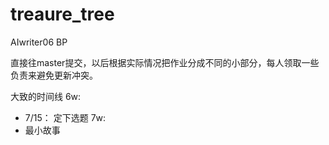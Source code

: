 # treaure_tree
AIwriter06 BP

直接往master提交，以后根据实际情况把作业分成不同的小部分，每人领取一些负责来避免更新冲突。

大致的时间线
6w:
- 7/15： 定下选题
7w:
- 最小故事

